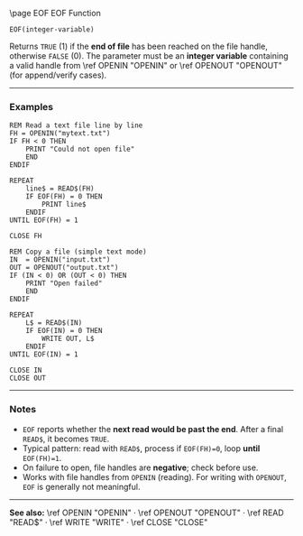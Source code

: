 \page EOF EOF Function

```basic
EOF(integer-variable)
```

Returns `TRUE` (1) if the **end of file** has been reached on the file handle, otherwise `FALSE` (0).
The parameter must be an **integer variable** containing a valid handle from \ref OPENIN "OPENIN" or \ref OPENOUT "OPENOUT" (for append/verify cases).

---

### Examples

```basic
REM Read a text file line by line
FH = OPENIN("mytext.txt")
IF FH < 0 THEN
    PRINT "Could not open file"
    END
ENDIF

REPEAT
    line$ = READ$(FH)
    IF EOF(FH) = 0 THEN
        PRINT line$
    ENDIF
UNTIL EOF(FH) = 1

CLOSE FH
```

```basic
REM Copy a file (simple text mode)
IN  = OPENIN("input.txt")
OUT = OPENOUT("output.txt")
IF (IN < 0) OR (OUT < 0) THEN
    PRINT "Open failed"
    END
ENDIF

REPEAT
    L$ = READ$(IN)
    IF EOF(IN) = 0 THEN
        WRITE OUT, L$
    ENDIF
UNTIL EOF(IN) = 1

CLOSE IN
CLOSE OUT
```

---

### Notes

* `EOF` reports whether the **next read would be past the end**. After a final `READ$`, it becomes `TRUE`.
* Typical pattern: read with `READ$`, process if `EOF(FH)=0`, loop **until** `EOF(FH)=1`.
* On failure to open, file handles are **negative**; check before use.
* Works with file handles from `OPENIN` (reading). For writing with `OPENOUT`, `EOF` is generally not meaningful.

---

**See also:**
\ref OPENIN "OPENIN" · \ref OPENOUT "OPENOUT" · \ref READ "READ$" · \ref WRITE "WRITE" · \ref CLOSE "CLOSE"
